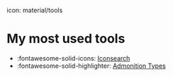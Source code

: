 icon: material/tools
# My most used tools
  - :fontawesome-solid-icons: [Iconsearch](https://squidfunk.github.io/mkdocs-material/reference/icons-emojis/)
  - :fontawesome-solid-highlighter: [Admonition Types](https://squidfunk.github.io/mkdocs-material/reference/admonitions/#supported-types)
